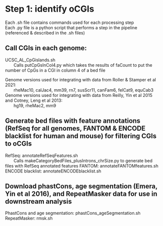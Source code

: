 # Step 1: identify oCGIs
Each .sh file contains commands used for each processing step  
Each .py file is a python script that performs a step in the pipeline (referenced & described in the .sh files)

## Call CGIs in each genome:
UCSC_AL_CpGislands.sh  
&emsp;&emsp;Calls putCpGsInCol4.py which takes the results of faCount to put the number of CpGs in a CGI in column 4 of a bed file

Genome versions used for integrating with data from Roller & Stamper et al 2021:  
&emsp;&emsp;rheMac10, calJac4, mm39, rn7, susScr11, canFam6, felCat9, equCab3  
Genome versions used for integrating with data from Reilly, Yin et al 2015 and Cotney, Leng et al 2013:  
&emsp;&emsp;hg19, rheMac2, mm9

## Generate bed files with feature annotations (RefSeq for all genomes, FANTOM & ENCODE blacklist for human and mouse) for filtering CGIs to oCGIs  
RefSeq: annotateRefSeqFeatures.sh  
&emsp;&emsp;Calls makeCategoryBedFiles_plusIntrons_chrSize.py to generate bed files with RefSeq annotated features
FANTOM: annotateFANTOMfeatures.sh  
ENCODE blacklist: annotateENCODEblacklist.sh

## Download phastCons, age segmentation (Emera, Yin et al 2016), and RepeatMasker data for use in downstream analysis
PhastCons and age segmentation: phastCons_ageSegmentation.sh  
RepeatMasker: rmsk.sh

